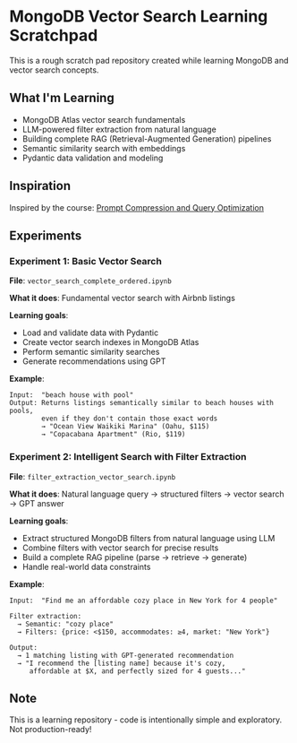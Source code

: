 # MongoDB Vector Search Learning Scratchpad

This is a rough scratch pad repository created while learning MongoDB and vector search concepts.

## What I'm Learning

- MongoDB Atlas vector search fundamentals
- LLM-powered filter extraction from natural language
- Building complete RAG (Retrieval-Augmented Generation) pipelines
- Semantic similarity search with embeddings
- Pydantic data validation and modeling

## Inspiration

Inspired by the course: [Prompt Compression and Query Optimization](https://learn.deeplearning.ai/courses/prompt-compression-and-query-optimization/)

## Experiments

### Experiment 1: Basic Vector Search
**File**: `vector_search_complete_ordered.ipynb`

**What it does**: Fundamental vector search with Airbnb listings

**Learning goals**:
- Load and validate data with Pydantic
- Create vector search indexes in MongoDB Atlas
- Perform semantic similarity searches
- Generate recommendations using GPT

**Example**:
```
Input:  "beach house with pool"
Output: Returns listings semantically similar to beach houses with pools,
        even if they don't contain those exact words
        → "Ocean View Waikiki Marina" (Oahu, $115)
        → "Copacabana Apartment" (Rio, $119)
```

### Experiment 2: Intelligent Search with Filter Extraction
**File**: `filter_extraction_vector_search.ipynb`

**What it does**: Natural language query → structured filters → vector search → GPT answer

**Learning goals**:
- Extract structured MongoDB filters from natural language using LLM
- Combine filters with vector search for precise results
- Build a complete RAG pipeline (parse → retrieve → generate)
- Handle real-world data constraints

**Example**:
```
Input:  "Find me an affordable cozy place in New York for 4 people"

Filter extraction:
  → Semantic: "cozy place"
  → Filters: {price: <$150, accommodates: ≥4, market: "New York"}

Output:
  → 1 matching listing with GPT-generated recommendation
  → "I recommend the [listing name] because it's cozy,
     affordable at $X, and perfectly sized for 4 guests..."
```

## Note

This is a learning repository - code is intentionally simple and exploratory. Not production-ready!
